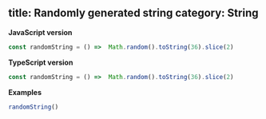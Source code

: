 title: Randomly generated string
category: String
---

**JavaScript version**

```js
const randomString = () =>  Math.random().toString(36).slice(2)
```

**TypeScript version**

```js
const randomString = () =>  Math.random().toString(36).slice(2)
```

**Examples**

```js
randomString()
```
